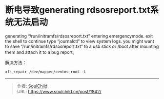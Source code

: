 # 断电导致generating rdsosreport.txt系统无法启动

<!--more-->
generating “/run/initramfs/rdsosreport.txt”
entering emergencymode. exit the shell to continue
type “journalctl” to view system logs.
you might want to save “/run/initramfs/rdsosreport.txt” to a usb stick or /boot after mounting them and attach it to a bug report。


解决方法：
```
xfs_repair /dev/mapper/centos-root -L
```


---

> 作者: [SoulChild](https://www.soulchild.cn)  
> URL: https://www.soulchild.cn/post/1842/  

